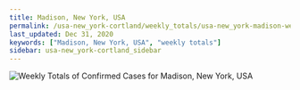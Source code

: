 ```yaml
---
title: Madison, New York, USA
permalink: /usa-new_york-cortland/weekly_totals/usa-new_york-madison-weekly_totals.html
last_updated: Dec 31, 2020
keywords: ["Madison, New York, USA", "weekly totals"]
sidebar: usa-new_york-cortland_sidebar
---
```


![Weekly Totals of Confirmed Cases for Madison, New York, USA](/covid_tracker/images/graphs/usa-new_york-madison-weekly_totals_graph.png)
